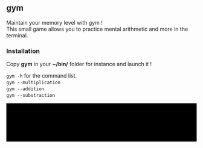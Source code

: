 ## gym

Maintain your memory level with gym !  
This small game allows you to practice mental arithmetic and more in the terminal.

### Installation

Copy **gym** in your **~/bin/** folder for instance and launch it !

`gym -h` for the command list.  
`gym --multiplication`  
`gym --addition`  
`gym --substraction`  
 
<div align="center">
  <img src="./images/multiplication.gif">
</div>
